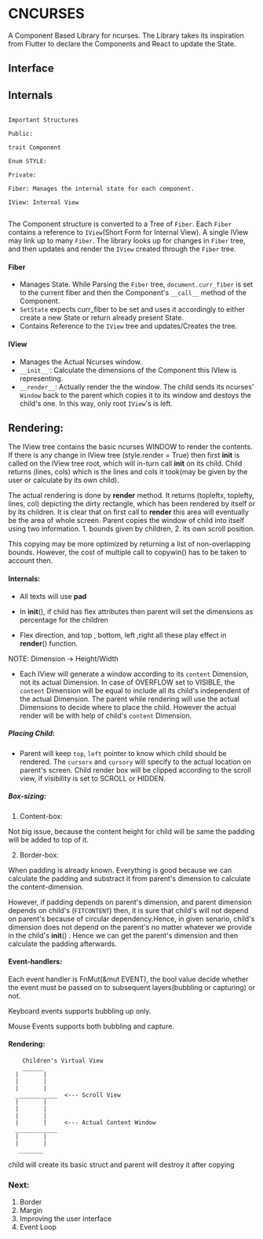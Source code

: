# CNCURSES

  

A Component Based Library for ncurses. The Library takes its inspiration from Flutter to declare the Components and React to update the State.

  

## Interface

  
  
  
  

## Internals

  

```

Important Structures

Public:

trait Component

Enum STYLE:

Private:

Fiber: Manages the internal state for each component.

IView: Internal View 
  

```

  

The Component structure is converted to a Tree of `Fiber`. Each `Fiber` contains a reference to `IView`(Short Form for Internal View). A single IView may link up to many `Fiber`.
The library looks up for changes in `Fiber` tree, and then updates and render the `IView` created through the `Fiber` tree.

#### Fiber

 - Manages State. While Parsing the `Fiber` tree, `document.curr_fiber` is set to the current fiber and then the Component's `__call__`  method of the Component. 
 - `SetState` expects curr_fiber to be set and uses it accordingly to either create a new State or return already present State.
 - Contains Reference to the `IView` tree and updates/Creates the tree.

#### IView

- Manages the Actual Ncurses window. 
- `__init__` : Calculate the dimensions of the Component this IVIew is representing.
- `__render__`:  Actually render the the window. The child sends its ncurses' `Window` back to the parent which copies it to its window and destoys the child's one. In this way, only root `IView`'s  is left.
  

## Rendering:

The IView tree contains the basic ncurses WINDOW to render the contents. If there is any change in IView tree (style.render = True) then first __init__ is called on the IView tree root, which will in-turn call __init__ on its child. Child returns (lines, cols) which is the lines and cols it took(may be given by the user or calculate by its own child).

  

The actual rendering is done by __render__ method. It returns (topleftx, toplefty, lines, col) depicting the dirty rectangle, which has been rendered by itself or by its children. It is clear that on first call to __render__ this area will eventually be the area of whole screen. Parent copies the window of child into itself using two information. 1. bounds given by children, 2. its own scroll position.

  

This copying may be more optimized by returning a list of non-overlapping bounds. However, the cost of multiple call to copywin() has to be taken to account then.

#### Internals:

* All texts will use **pad**

* In __init__(), if child has flex attributes then parent will set the dimensions as percentage for the children

* Flex direction, and top , bottom, left ,right all these play effect in __render__() function.

  

NOTE: Dimension -> Height/Width

* Each IView will generate a window according to its `content` Dimension, not its actual Dimension. In case of OVERFLOW set to VISIBLE, the `content` Dimension will be equal to include all its child's independent of the actual Dimension. The parent while rendering will use the actual Dimensions to decide where to place the child. However the actual render will be with help of child's `content` Dimension.

##### Placing Child:


* Parent will keep `top`, `left` pointer to know which child should be rendered. The `cursorx` and `cursory` will specify to the actual location on parent's screen. Child render box will be clipped according to the scroll view, if visibility is set to SCROLL or HIDDEN.

##### Box-sizing:
  

1. Content-box:

Not big issue, because the content height for child will be same the padding will be added to top of it.

2. Border-box:

When padding is already known. Everything is good because we can calculate the padding and substract it from parent's dimension to calculate the content-dimension.

However, if padding depends on parent's dimension, and parent dimension depends on child's (`FITCONTENT`) then, it is sure that child's will not depend on parent's because of circular dependency.Hence, in given senario, child's dimension does not depend on the parent's no matter whatever we provide in the child's __init__() . Hence we can get the parent's dimension and then calculate the padding afterwards.


#### Event-handlers:

Each event handler is FnMut(&mut EVENT), the bool value decide whether the event must be passed on to subsequent layers(bubbling or capturing) or not.


Keyboard events supports bubbling up only.

Mouse Events supports both bubbling and capture.

  

#### Rendering:
```
	Children's Virtual View
	______  
  |       |
  |       |
  |       |
  ____________  <--- Scroll View
  |       |
  |       |
  |       |
  |       |     <--- Actual Content Window
  ____________
  |       |
  |       |
   _______
  ```

child will create its basic struct and parent will destroy it after copying

  

### Next:

1. Border
2. Margin
3. Improving the user interface
4. Event Loop